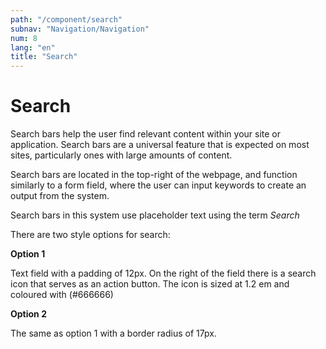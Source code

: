 ```yaml
---
path: "/component/search"
subnav: "Navigation/Navigation"
num: 8
lang: "en"
title: "Search"
---
```


# Search

Search bars help the user find relevant content within your site or application. Search bars are a universal feature that is expected on most sites, particularly ones with large amounts of content.

Search bars are located in the top-right of the webpage, and function similarly to a form field, where the user can input keywords to create an output from the system.

Search bars in this system use placeholder text using the term _Search_

There are two style options for search:

**Option 1**

Text field with a padding of 12px. On the right of the field there is a search icon that serves as an action button. The icon is sized at 1.2 em and coloured with \(\#666666\)

**Option 2**

The same as option 1 with a border radius of 17px.
